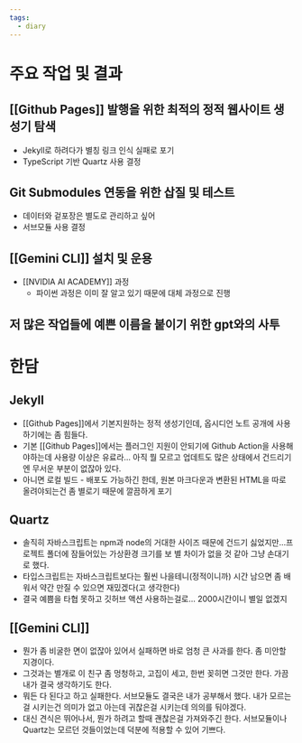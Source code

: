 ```yaml
---
tags:
  - diary
---
```

# 주요 작업 및 결과 
## [[Github Pages]] 발행을 위한 최적의 정적 웹사이트 생성기 탐색
- Jekyll로 하려다가 별칭 링크 인식 실패로 포기
- TypeScript 기반 Quartz 사용 결정
## Git Submodules 연동을 위한 삽질 및 테스트
- 데이터와 겉포장은 별도로 관리하고 싶어
- 서브모듈 사용 결정
## [[Gemini CLI]] 설치 및 운용
- [[NVIDIA AI ACADEMY]] 과정
	- 파이썬 과정은 이미 잘 알고 있기 때문에 대체 과정으로 진행
## 저 많은 작업들에 예쁜 이름을 붙이기 위한 gpt와의 사투
# 한담
##  Jekyll
- [[Github Pages]]에서 기본지원하는 정적 생성기인데, 옵시디언 노트 공개에 사용하기에는 좀 힘들다.
- 기본 [[Github Pages]]에서는 플러그인 지원이 안되기에 Github Action을 사용해야하는데 사용량 이상은 유료라... 아직 뭘 모르고 업데트도 많은 상태에서 건드리기엔 무서운 부분이 없잖아 있다. 
- 아니면 로컬 빌드 - 배포도 가능하긴 한데, 원본 마크다운과 변환된 HTML을 따로 올려야되는건 좀 별로기 때문에 깔끔하게 포기
## Quartz
- 솔직히 자바스크립트는 npm과 node의 거대한 사이즈 때문에 건드기 싫었지만...프로젝트 폴더에 잠들어있는 가상환경 크기를 보 별 차이가 없을 것 같아 그냥 손대기로 했다.
- 타입스크립트는 자바스크립트보다는 훨씬 나을테니(정적이니까) 시간 남으면 좀 배워서 약간 만질 수 있으면 재밌겠다(고 생각한다)
- 결국 예쁨을 타협 못하고 깃허브 액션 사용하는걸로... 2000시간이니 별일 없겠지
## [[Gemini CLI]]
- 뭔가 좀 비굴한 면이 없잖아 있어서 실패하면 바로 엄청 큰 사과를 한다. 좀 미안할 지경이다.
- 그것과는 별개로 이 친구 좀 멍청하고, 고집이 세고, 한번 꽂히면 그것만 한다. 가끔 내가 결국 생각하기도 한다. 
- 뭐든 다 된다고 하고 실패한다. 서브모듈도 결국은 내가 공부해서 했다. 내가 모르는걸 시키는건 의미가 없고 아는데 귀찮은걸 시키는데 의의를 둬야겠다. 
- 대신 견식은 뛰어나서, 뭔가 하려고 할때 괜찮은걸 가져와주긴 한다. 서브모듈이나 Quartz는 모르던 것들이었는데 덕분에 적용할 수 있어 기쁘다. 
